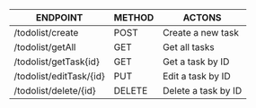 | ENDPOINT                | METHOD | ACTONS                     |
|-------------------------|--------|----------------------------|
| /todolist/create        | POST   | Create a new task          |
| /todolist/getAll        | GET    | Get all tasks              |
| /todolist/getTask{id}   | GET    | Get a task by ID           |
| /todolist/editTask/{id} | PUT    | Edit a task by ID          |
| /todolist/delete/{id}   | DELETE | Delete a task by ID        |
